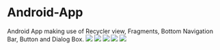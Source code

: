 # Android-App
Android App making use of Recycler view, Fragments,  Bottom Navigation Bar, Button and Dialog Box.
![](images/home.jpeg)
![](images/subscribe.jpeg)
![](images/explore.jpeg)
![](images/inbox.jpeg)
![](images/library.jpeg)
